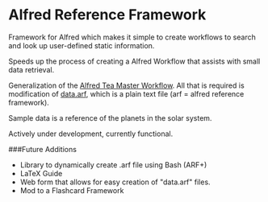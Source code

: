 Alfred Reference Framework
==========================

Framework for Alfred which makes it simple to create workflows to search and look up user-defined static information.

Speeds up the process of creating a Alfred Workflow that assists with small data retrieval.

Generalization of the <a href="https://github.com/cheniel/alfred-tea-master">Alfred Tea Master Workflow</a>. All that is required is modification of <a href="https://github.com/cheniel/alfred-reference-framework/blob/master/data.alfredreference">data.arf</a>, which is a plain text file (arf = alfred reference framework).

Sample data is a reference of the planets in the solar system.

Actively under development, currently functional.

###Future Additions
<ul>
<li> Library to dynamically create .arf file using Bash (ARF+)
<li> LaTeX Guide
<li> Web form that allows for easy creation of "data.arf" files.
<li> Mod to a Flashcard Framework
</ul>
